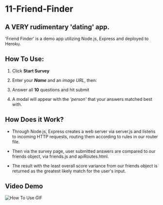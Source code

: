 # 11-Friend-Finder

## A VERY rudimentary 'dating' app.

'Friend Finder' is a demo app utilizing Node.js, Express and deployed to Heroku.

## How To Use:

1. Click **Start Survey**

2. Enter your ***Name*** and an *image URL*, then:

3. Answer all **10** questions and hit submit

4. A modal will appear with the *'person'* that your answers matched best with.

## How Does it Work?

- Through Node.js, Express creates a web server via server.js and listens to incoming HTTP requests, routing them according to rules in our router file.

- Then via the survey page, user submitted answers are compared to our friends object, via friends.js and apiRoutes.html.

- The result with the least overall score variance from our friends object is returned as the greatest likely match for the user's input.

## Video Demo

![How To Use GIF]()


